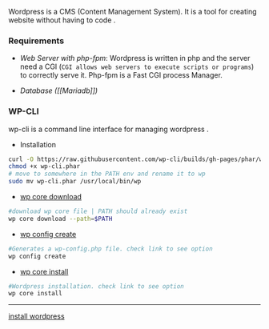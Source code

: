 
Wordpress is a CMS (Content Management System). It is a tool for creating website without having to code .


### Requirements

- *Web Server with php-fpm*:
		Wordpress is written in php and the server need a CGI (`CGI allows web servers to execute scripts or programs`) to correctly serve it. Php-fpm is a Fast CGI process Manager.

-  *Database ([[Mariadb]])*

### WP-CLI
wp-cli is a command line interface for managing wordpress .
- Installation 
```sh
curl -O https://raw.githubusercontent.com/wp-cli/builds/gh-pages/phar/wp-cli.phar
chmod +x wp-cli.phar
# move to somewhere in the PATH env and rename it to wp
sudo mv wp-cli.phar /usr/local/bin/wp

```

- [wp core download](https://developer.wordpress.org/cli/commands/core/download/)
```sh
#download wp core file | PATH should already exist
wp core download --path=$PATH
```
 - [wp config create](https://developer.wordpress.org/cli/commands/config/create/)
```sh
#Generates a wp-config.php file. check link to see option
wp config create 
```
- [wp core install](https://developer.wordpress.org/cli/commands/core/install/)
```sh
#Wordpress installation. check link to see option
wp core install 

```

--------------

[install wordpress](https://www.digitalocean.com/community/tutorials/install-wordpress-on-ubuntu)